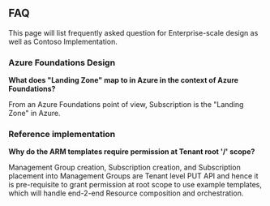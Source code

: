 ## FAQ

This page will list frequently asked question for Enterprise-scale design as well as Contoso Implementation.

### Azure Foundations Design

**What does "Landing Zone" map to in Azure in the context of Azure Foundations?**

From an Azure Foundations point of view, Subscription is the "Landing Zone" in Azure.

### Reference implementation

**Why do the ARM templates require permission at Tenant root '/' scope?**

Management Group creation, Subscription creation, and Subscription placement into Management Groups are Tenant level PUT API and hence it is pre-requisite to grant permission at root scope to use example templates, which will handle end-2-end Resource composition and orchestration.
